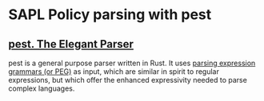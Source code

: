 # SAPL Policy parsing with pest

## [pest. The Elegant Parser](https://pest.rs/)
pest is a general purpose parser written in Rust. It uses [parsing expression grammars (or PEG)](https://en.wikipedia.org/wiki/Parsing_expression_grammar) as input, which are similar in spirit to regular expressions, but which offer the enhanced expressivity needed to parse complex languages.
